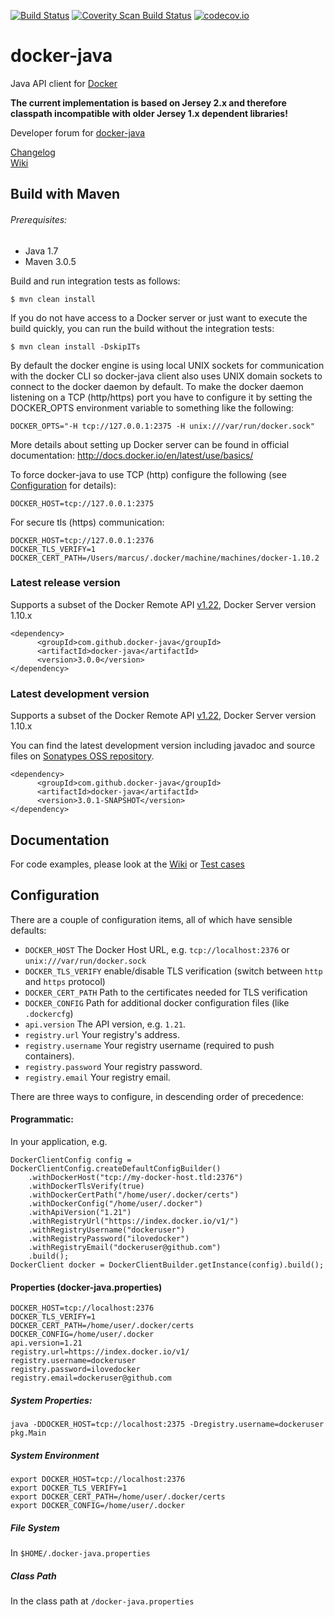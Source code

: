 [![Build Status](https://travis-ci.org/docker-java/docker-java.svg?branch=master)](https://travis-ci.org/docker-java/docker-java)
[![Coverity Scan Build Status](https://scan.coverity.com/projects/9177/badge.svg?flat=1)](https://scan.coverity.com/projects/9177)
[![codecov.io](http://codecov.io/github/docker-java/docker-java/coverage.svg?branch=master)](http://codecov.io/github/docker-java/docker-java?branch=master)
<!--[![Circle CI](https://circleci.com/gh/docker-java/docker-java.svg?style=svg)](https://circleci.com/gh/docker-java/docker-java)-->
# docker-java 

Java API client for [Docker](http://docs.docker.io/ "Docker")

<b>The current implementation is based on Jersey 2.x and therefore classpath incompatible with older Jersey 1.x dependent libraries!</b>

Developer forum for [docker-java](https://groups.google.com/forum/?#!forum/docker-java-dev "docker-java")

[Changelog](https://github.com/docker-java/docker-java/blob/master/CHANGELOG.md)<br/>
[Wiki](https://github.com/docker-java/docker-java/wiki)

## Build with Maven

###### Prerequisites:

* Java 1.7
* Maven 3.0.5

Build and run integration tests as follows:

    $ mvn clean install

If you do not have access to a Docker server or just want to execute the build quickly, you can run the build without the integration tests:

    $ mvn clean install -DskipITs

By default the docker engine is using local UNIX sockets for communication with the docker CLI so docker-java
client also uses UNIX domain sockets to connect to the docker daemon by default. To make the docker daemon listening on a TCP (http/https) port you have to configure it by setting the DOCKER_OPTS environment variable to something like the following: 

    DOCKER_OPTS="-H tcp://127.0.0.1:2375 -H unix:///var/run/docker.sock"
    
More details about setting up Docker server can be found in official documentation: http://docs.docker.io/en/latest/use/basics/

To force docker-java to use TCP (http) configure the following (see [Configuration](https://github.com/docker-java/docker-java#configuration) for details):

    DOCKER_HOST=tcp://127.0.0.1:2375
    
For secure tls (https) communication:   

    DOCKER_HOST=tcp://127.0.0.1:2376
    DOCKER_TLS_VERIFY=1
    DOCKER_CERT_PATH=/Users/marcus/.docker/machine/machines/docker-1.10.2

### Latest release version
Supports a subset of the Docker Remote API [v1.22](https://github.com/docker/docker/blob/master/docs/reference/api/docker_remote_api_v1.22.md), Docker Server version 1.10.x

    <dependency>
          <groupId>com.github.docker-java</groupId>
          <artifactId>docker-java</artifactId>
          <version>3.0.0</version>
    </dependency>
    
### Latest development version
Supports a subset of the Docker Remote API [v1.22](https://github.com/docker/docker/blob/master/docs/reference/api/docker_remote_api_v1.22.md), Docker Server version 1.10.x

You can find the latest development version including javadoc and source files on [Sonatypes OSS repository](https://oss.sonatype.org/content/groups/public/com/github/docker-java/docker-java/).

    <dependency>
          <groupId>com.github.docker-java</groupId>
          <artifactId>docker-java</artifactId>
          <version>3.0.1-SNAPSHOT</version>
    </dependency>
    

## Documentation

For code examples, please look at the [Wiki](https://github.com/docker-java/docker-java/wiki) or [Test cases](https://github.com/docker-java/docker-java/tree/master/src/test/java/com/github/dockerjava/core/command "Test cases")

## Configuration

There are a couple of configuration items, all of which have sensible defaults:

* `DOCKER_HOST` The Docker Host URL, e.g. `tcp://localhost:2376` or `unix:///var/run/docker.sock`
* `DOCKER_TLS_VERIFY` enable/disable TLS verification (switch between `http` and `https` protocol)
* `DOCKER_CERT_PATH` Path to the certificates needed for TLS verification
* `DOCKER_CONFIG` Path for additional docker configuration files (like `.dockercfg`)
* `api.version` The API version, e.g. `1.21`.
* `registry.url` Your registry's address.
* `registry.username` Your registry username (required to push containers).
* `registry.password` Your registry password.
* `registry.email` Your registry email.

There are three ways to configure, in descending order of precedence:

#### Programmatic:
In your application, e.g.

    DockerClientConfig config = DockerClientConfig.createDefaultConfigBuilder()
        .withDockerHost("tcp://my-docker-host.tld:2376")
        .withDockerTlsVerify(true)
        .withDockerCertPath("/home/user/.docker/certs")
        .withDockerConfig("/home/user/.docker")
        .withApiVersion("1.21")
        .withRegistryUrl("https://index.docker.io/v1/")
        .withRegistryUsername("dockeruser")
        .withRegistryPassword("ilovedocker")
        .withRegistryEmail("dockeruser@github.com")
        .build();
    DockerClient docker = DockerClientBuilder.getInstance(config).build();

#### Properties (docker-java.properties)

    DOCKER_HOST=tcp://localhost:2376
    DOCKER_TLS_VERIFY=1
    DOCKER_CERT_PATH=/home/user/.docker/certs
    DOCKER_CONFIG=/home/user/.docker
    api.version=1.21
    registry.url=https://index.docker.io/v1/
    registry.username=dockeruser
    registry.password=ilovedocker
    registry.email=dockeruser@github.com

##### System Properties:

    java -DDOCKER_HOST=tcp://localhost:2375 -Dregistry.username=dockeruser pkg.Main

##### System Environment

    export DOCKER_HOST=tcp://localhost:2376
    export DOCKER_TLS_VERIFY=1
    export DOCKER_CERT_PATH=/home/user/.docker/certs
    export DOCKER_CONFIG=/home/user/.docker

##### File System

In `$HOME/.docker-java.properties`

##### Class Path

In the class path at `/docker-java.properties`
    
